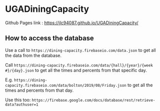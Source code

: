 # UGADiningCapacity

Github Pages link : https://jlc94087.github.io/UGADiningCapacity/

## How to access the database
Use a call to `https://dining-capacity.firebaseio.com/data.json` to get all the data from the database.

Call `https://dining-capacity.firebaseio.com/data/{hall}/{year}/{week #}/{day}.json` to get all the times and percents from that specific day.

E.g. `https://dining-capacity.firebaseio.com/data/bolton/2019/08/Friday.json` to get all the times and percents from that day.

Use this too: `https://firebase.google.com/docs/database/rest/retrieve-data?authuser=1`

